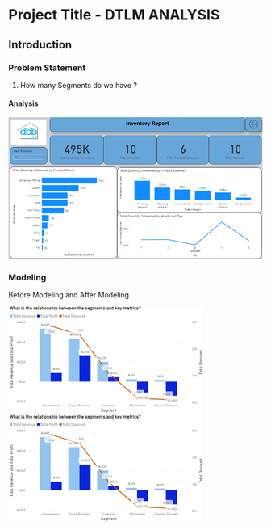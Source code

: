 # Project Title - DTLM ANALYSIS

## Introduction

### Problem Statement
1. How many Segments do we have ?

#### Analysis
![](https://github.com/Tope45/DTLM-Analysis/blob/main/Report.png) 

### Modeling 

Before Modeling and After Modeling


![](https://github.com/Tope45/DTLM-Analysis/blob/main/segment.png)
![](https://github.com/Tope45/DTLM-Analysis/blob/main/segment.png)
